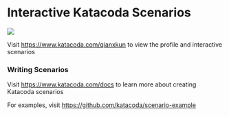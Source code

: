 # Interactive Katacoda Scenarios

[![](http://shields.katacoda.com/katacoda/qianxkun/count.svg)](https://www.katacoda.com/qianxkun "Get your profile on Katacoda.com")

Visit https://www.katacoda.com/qianxkun to view the profile and interactive scenarios

### Writing Scenarios
Visit https://www.katacoda.com/docs to learn more about creating Katacoda scenarios

For examples, visit https://github.com/katacoda/scenario-example
